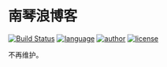 # 南琴浪博客
[![Build Status](https://github.com/nanqinlang/SVG/blob/master/build%20passing.svg)](https://github.com/nanqinlang/sometimesnaive.org)
[![language](https://github.com/nanqinlang/SVG/blob/master/language-JavaScript-blue.svg)](https://github.com/nanqinlang/sometimesnaive.org)
[![author](https://github.com/nanqinlang/SVG/blob/master/author-nanqinlang-lightgrey.svg)](https://github.com/nanqinlang/sometimesnaive.org)
[![license](https://github.com/nanqinlang/SVG/blob/master/license-GPLv3-orange.svg)](https://github.com/nanqinlang/sometimesnaive.org)

不再维护。
